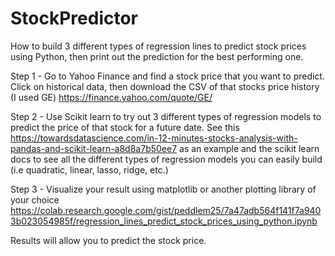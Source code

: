 # StockPredictor

How to build 3 different types of regression lines to predict stock prices using Python, then print out the prediction for the best performing one.

Step 1 - Go to Yahoo Finance and find a stock price that you want to predict. Click on historical data, then download the CSV of that stocks price history (I used GE) https://finance.yahoo.com/quote/GE/ 

Step 2 - Use Scikit learn to try out 3 different types of regression models to predict the price of that stock for a future date. See this https://towardsdatascience.com/in-12-minutes-stocks-analysis-with-pandas-and-scikit-learn-a8d8a7b50ee7  as an example and the scikit learn docs to see all the different types of regression models you can easily build (i.e quadratic, linear, lasso, ridge, etc.)

Step 3 - Visualize your result using matplotlib or another plotting library of your choice
https://colab.research.google.com/gist/peddlem25/7a47adb564f141f7a9403b023054985f/regression_lines_predict_stock_prices_using_python.ipynb

Results will allow you to predict the stock price. 
